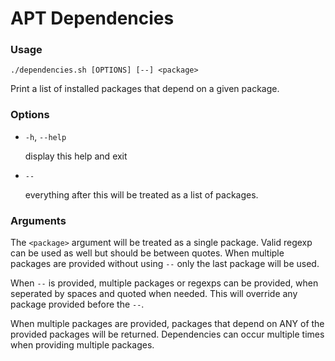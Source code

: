 # APT Dependencies

### Usage

`./dependencies.sh [OPTIONS] [--] <package>`

Print a list of installed packages that depend on a given package.

### Options
* `-h`, `--help`
  
  display this help and exit

* `--`
  
  everything after this will be treated as a list of packages.

### Arguments

The `<package>` argument will be treated as a single package. Valid regexp can
be used as well but should be between quotes. When multiple packages are
provided without using `--` only the last package will be used.

When `--` is provided, multiple packages or regexps can be provided, when
seperated by spaces and quoted when needed. This will override any package
provided before the `--`.

When multiple packages are provided, packages that depend on ANY of the
provided packages will be returned.
Dependencies can occur multiple times when providing multiple packages.

